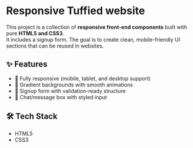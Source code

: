 # Responsive Tuffied website 

This project is a collection of **responsive front-end components** built with pure **HTML5 and CSS3**.  
It includes a signup form.
The goal is to create clean, mobile-friendly UI sections that can be reused in websites.

## ✨ Features
- 📱 Fully responsive (mobile, tablet, and desktop support)  
- 🎨 Gradient backgrounds with smooth animations  
- 🔑 Signup form with validation-ready structure  
- 💬 Chat/message box with styled input 

## 🛠️ Tech Stack
- HTML5  
- CSS3 
